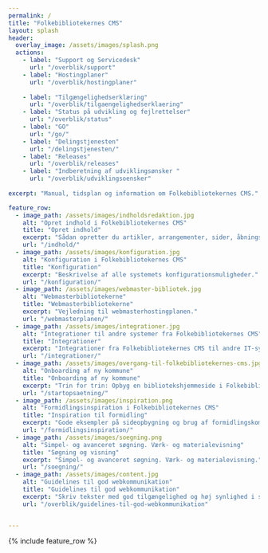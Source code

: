 ```yaml
---
permalink: /
title: "Folkebibliotekernes CMS"
layout: splash
header:
  overlay_image: /assets/images/splash.png
  actions:
    - label: "Support og Servicedesk"
      url: "/overblik/support"
    - label: "Hostingplaner"
      url: "/overblik/hostingplaner"
      
    - label: "Tilgængelighedserklæring"
      url: "/overblik/tilgaengelighedserklaering"
    - label: "Status på udvikling og fejlrettelser"
      url: "/overblik/status"
    - label: "GO"
      url: "/go/"
    - label: "Delingstjenesten"
      url: "/delingstjenesten/"
    - label: "Releases"
      url: "/overblik/releases"
    - label: "Indberetning af udviklingsønsker "
      url: "/overblik/udviklingsoensker"
      
excerpt: "Manual, tidsplan og information om Folkebibliotekernes CMS."

feature_row:
  - image_path: /assets/images/indholdsredaktion.jpg
    alt: "Opret indhold i Folkebibliotekernes CMS"
    title: "Opret indhold"
    excerpt: "Sådan opretter du artikler, arrangementer, sider, åbningstider mv."
    url: "/indhold/"
  - image_path: /assets/images/konfiguration.jpg
    alt: "Konfiguration i Folkebibliotekernes CMS"
    title: "Konfiguration"
    excerpt: "Beskrivelse af alle systemets konfigurationsmuligheder."
    url: "/konfiguration/"
  - image_path: /assets/images/webmaster-bibliotek.jpg
    alt: "Webmasterbibliotekerne"
    title: "Webmasterbibliotekerne"
    excerpt: "Vejledning til webmasterhostingplanen."
    url: "/webmasterplanen/"
  - image_path: /assets/images/integrationer.jpg
    alt: "Integrationer til andre systemer fra Folkebibliotekernes CMS"
    title: "Integrationer"
    excerpt: "Integrationer fra Folkebibliotekernes CMS til andre IT-systemer"
    url: "/integrationer/"
  - image_path: /assets/images/overgang-til-folkebibliotekernes-cms.jpg
    alt: "Onboarding af ny kommune"
    title: "Onboarding af ny kommune"
    excerpt: "Trin for trin: Opbyg en bibliotekshjemmeside i Folkebibliotekernes CMS."
    url: "/startopsaetning/"
  - image_path: /assets/images/inspiration.png
    alt: "Formidlingsinspiration i Folkebibliotekernes CMS"
    title: "Inspiration til formidling"
    excerpt: "Gode eksempler på sideopbygning og brug af formidlingskomponenterne."
    url: "/formidlingsinspiration/"
  - image_path: /assets/images/soegning.png
    alt: "Simpel- og avanceret søgning. Værk- og materialevisning"
    title: "Søgning og visning"
    excerpt: "Simpel- og avanceret søgning. Værk- og materialevisning."
    url: "/soegning/"
  - image_path: /assets/images/content.jpg
    alt: "Guidelines til god webkommunikation"
    title: "Guidelines til god webkommunikation"
    excerpt: "Skriv tekster med god tilgængelighed og høj synlighed i søgemaskiner."
    url: "/overblik/guidelines-til-god-webkommunikation"


---
```


{% include feature_row %}





